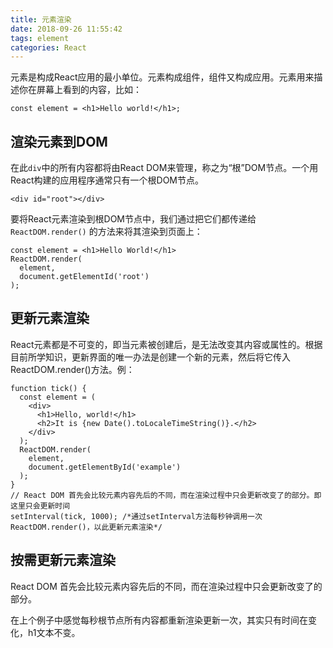 ```yaml
---
title: 元素渲染
date: 2018-09-26 11:55:42
tags: element
categories: React
---
```




元素是构成React应用的最小单位。元素构成组件，组件又构成应用。元素用来描述你在屏幕上看到的内容，比如：

```react
const element = <h1>Hello world!</h1>;
```



## 渲染元素到DOM

在此`div`中的所有内容都将由React DOM来管理，称之为“根”DOM节点。一个用React构建的应用程序通常只有一个根DOM节点。

```react
<div id="root"></div>
```



要将React元素渲染到根DOM节点中，我们通过把它们都传递给 `ReactDOM.render()` 的方法来将其渲染到页面上：

```react
const element = <h1>Hello World!</h1>
ReactDOM.render(
  element,
  document.getElementId('root')
);
```



## 更新元素渲染

React元素都是不可变的，即当元素被创建后，是无法改变其内容或属性的。根据目前所学知识，更新界面的唯一办法是创建一个新的元素，然后将它传入ReactDOM.render()方法。例：

```react
function tick() {
  const element = (
    <div>
      <h1>Hello, world!</h1>
      <h2>It is {new Date().toLocaleTimeString()}.</h2>
    </div>
  );
  ReactDOM.render(
    element,
    document.getElementById('example')
  );
}
// React DOM 首先会比较元素内容先后的不同，而在渲染过程中只会更新改变了的部分。即这里只会更新时间
setInterval(tick, 1000); /*通过setInterval方法每秒钟调用一次ReactDOM.render()，以此更新元素渲染*/
```



## 按需更新元素渲染

React DOM 首先会比较元素内容先后的不同，而在渲染过程中只会更新改变了的部分。

在上个例子中感觉每秒根节点所有内容都重新渲染更新一次，其实只有时间在变化，h1文本不变。